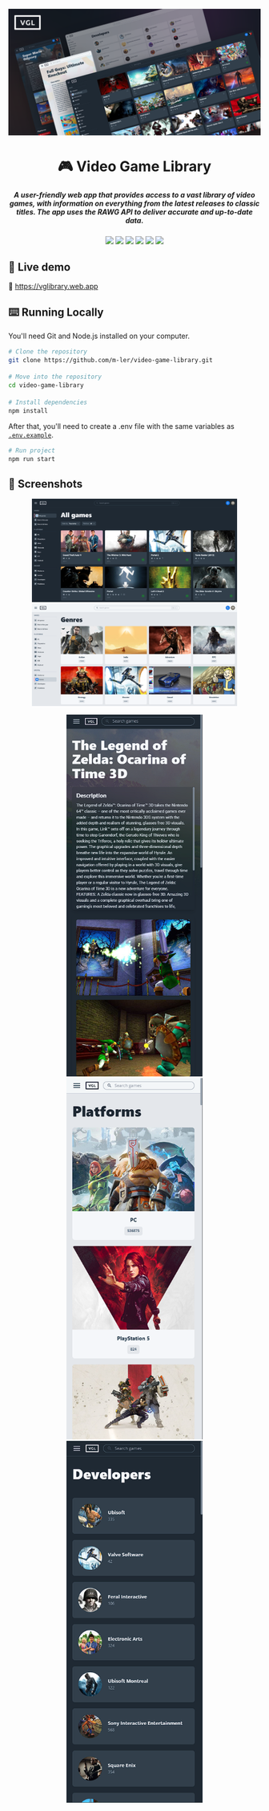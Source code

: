 ![](.github/assets/vgl-banner.png)

<h1 align="center">
  🎮 Video Game Library
</h1>

<h5 align="center">
  A user-friendly web app that provides access to a vast library of video games, with information on everything from the latest releases to classic titles. The app uses   the RAWG API to deliver accurate and up-to-date data.
</h5>



<p align="center">
  <img src="https://img.shields.io/badge/JavaScript-323330?style=for-the-badge&logo=javascript&logoColor=F7DF1E"/>
  <img src="https://img.shields.io/badge/React-20232A?style=for-the-badge&logo=react&logoColor=61DAFB"/>
  <img src="https://img.shields.io/badge/React_Router-CA4245?style=for-the-badge&logo=react-router&logoColor=white"/>
  <img src="https://img.shields.io/badge/Redux-593D88?style=for-the-badge&logo=redux&logoColor=white"/>
  <img src="https://img.shields.io/badge/Tailwind_CSS-38B2AC?style=for-the-badge&logo=tailwind-css&logoColor=white"/>
  <img src="https://img.shields.io/badge/firebase-ffca28?style=for-the-badge&logo=firebase&logoColor=black"/>
</p>

## 🚀 Live demo
🔗 https://vglibrary.web.app

## ⌨️ Running Locally

You'll need Git and Node.js installed on your computer.

```bash
# Clone the repository
git clone https://github.com/m-ler/video-game-library.git

# Move into the repository
cd video-game-library

# Install dependencies
npm install
```

After that, you'll need to create a .env file with the same variables as [`.env.example`](https://github.com/m-ler/video-game-library/blob/main/.env.example).

```bash
# Run project
npm run start
```

## 📸 Screenshots

<p align="center">
  <img src=".github/assets/screenshots/1.png" width="410"></img>
  <img src=".github/assets/screenshots/2.png" width="410"></img>
</p>

<p align="center">
  <img src=".github/assets/screenshots/3.png" width="272"></img>
  <img src=".github/assets/screenshots/4.png" width="272"></img>
  <img src=".github/assets/screenshots/5.png" width="272"></img>
</p>



